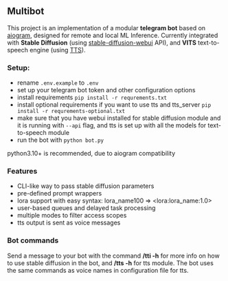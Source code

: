 ## Multibot  
  
This project is an implementation of a modular **telegram bot** based on [aiogram](https://github.com/aiogram/aiogram), designed for remote and local ML Inference. Currently integrated with **Stable Diffusion** (using [stable-diffusion-webui](https://github.com/AUTOMATIC1111/stable-diffusion-webui) API), and **VITS** text-to-speech engine (using [TTS](https://github.com/coqui-ai/TTS)).  

### Setup:
- rename `.env.example` to `.env`
- set up your telegram bot token and other configuration options
- install requirements `pip install -r requrements.txt`
- install optional requirements if you want to use tts and tts_server `pip install -r requrements-optional.txt`
- make sure that you have webui installed for stable diffusion module and it is running with `--api` flag, and tts is set up with all the models for text-to-speech module
- run the bot with `python bot.py`

python3.10+ is recommended, due to aiogram compatibility

### Features
- CLI-like way to pass stable diffusion parameters
- pre-defined prompt wrappers
- lora support with easy syntax: lora_name100 => &lt;lora:lora_name:1.0&gt;
- user-based queues and delayed task processing
- multiple modes to filter access scopes
- tts output is sent as voice messages

### Bot commands
Send a message to your bot with the command **/tti -h** for more info on how to use stable diffusion in the bot, and **/tts -h** for tts module. The bot uses the same commands as voice names in configuration file for tts.